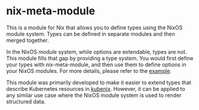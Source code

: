 # nix-meta-module

This is a module for Nix that allows you to define types using the NixOS module system. Types can be defined in separate modules and then merged together.

In the NixOS module system, while options are extendable, types are not. This module fills that gap by providing a type system.
You would first define your types with nix-meta-module, and then use them to define options in your NixOS modules.
For more details, please refer to the [example](./example/flake.nix).

This module was primarily developed to make it easier to extend types that describe Kubernetes resources in [kubenix](https://kubenix.org/).
However, it can be applied to any similar use case where the NixOS module system is used to render structured data.




